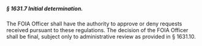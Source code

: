 ##### § 1631.7 Initial determination. #####

The FOIA Officer shall have the authority to approve or deny requests received pursuant to these regulations. The decision of the FOIA Officer shall be final, subject only to administrative review as provided in § 1631.10.
